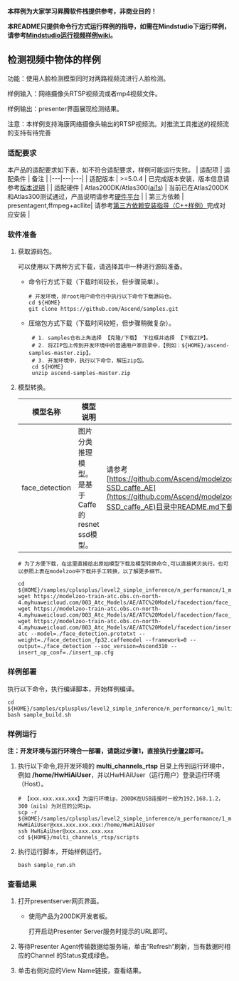 **本样例为大家学习昇腾软件栈提供参考，非商业目的！**

**本README只提供命令行方式运行样例的指导，如需在Mindstudio下运行样例，请参考[Mindstudio运行视频样例wiki](https://github.com/Ascend/samples/wikis/Mindstudio%E8%BF%90%E8%A1%8C%E8%A7%86%E9%A2%91%E6%A0%B7%E4%BE%8B?sort_id=3170138)。**

## 检测视频中物体的样例

功能：使用人脸检测模型同时对两路视频流进行人脸检测。

样例输入：网络摄像头RTSP视频流或者mp4视频文件。

样例输出：presenter界面展现检测结果。

注意：本样例支持海康网络摄像头输出的RTSP视频流。对推流工具推送的视频流的支持有待完善


### 适配要求

本产品的适配要求如下表，如不符合适配要求，样例可能运行失败。
| 适配项 | 适配条件 | 备注 |
|---|---|---|
| 适配版本 | >=5.0.4 | 已完成版本安装，版本信息请参考[版本说明](https://ascend.huawei.com/zh/#/software/cann/notice) |
| 适配硬件 | Atlas200DK/Atlas300([ai1s](https://support.huaweicloud.com/productdesc-ecs/ecs_01_0047.html#ecs_01_0047__section78423209366))  | 当前已在Atlas200DK和Atlas300测试通过，产品说明请参考[硬件平台](https://ascend.huawei.com/zh/#/hardware/product) |
| 第三方依赖 | presentagent,ffmpeg+acllite| 请参考[第三方依赖安装指导（C++样例）](../../../environment)完成对应安装 |

### 软件准备

1. 获取源码包。

   可以使用以下两种方式下载，请选择其中一种进行源码准备。   
    - 命令行方式下载（下载时间较长，但步骤简单）。
       ```    
       # 开发环境，非root用户命令行中执行以下命令下载源码仓。    
       cd ${HOME}     
       git clone https://github.com/Ascend/samples.git
       ```   
    - 压缩包方式下载（下载时间较短，但步骤稍微复杂）。   
       ``` 
        # 1. samples仓右上角选择 【克隆/下载】 下拉框并选择 【下载ZIP】。    
        # 2. 将ZIP包上传到开发环境中的普通用户家目录中，【例如：${HOME}/ascend-samples-master.zip】。     
        # 3. 开发环境中，执行以下命令，解压zip包。     
        cd ${HOME}    
        unzip ascend-samples-master.zip
        ```

2. 模型转换。

    |  **模型名称**  |  **模型说明**  |  **模型下载路径**  |
    |---|---|---|
    |  face_detection| 图片分类推理模型。是基于Caffe的resnet ssd模型。 |  请参考[https://github.com/Ascend/modelzoo/tree/master/contrib/TensorFlow/Research/cv/facedetection/ATC_resnet10-SSD_caffe_AE](https://github.com/Ascend/modelzoo/tree/master/contrib/TensorFlow/Research/cv/facedetection/ATC_resnet10-SSD_caffe_AE)目录中README.md下载原始模型章节下载模型和权重文件。 |
    ```
    # 为了方便下载，在这里直接给出原始模型下载及模型转换命令,可以直接拷贝执行。也可以参照上表在modelzoo中下载并手工转换，以了解更多细节。     
    
    cd ${HOME}/samples/cplusplus/level2_simple_inference/n_performance/1_multi_process_thread/multi_channels_rtsp/model  
    wget https://modelzoo-train-atc.obs.cn-north-4.myhuaweicloud.com/003_Atc_Models/AE/ATC%20Model/facedection/face_detection_fp32.caffemodel
    wget https://modelzoo-train-atc.obs.cn-north-4.myhuaweicloud.com/003_Atc_Models/AE/ATC%20Model/facedection/face_detection.prototxt
    wget https://modelzoo-train-atc.obs.cn-north-4.myhuaweicloud.com/003_Atc_Models/AE/ATC%20Model/facedection/insert_op.cfg
    atc --model=./face_detection.prototxt --weight=./face_detection_fp32.caffemodel --framework=0 --output=./face_detection --soc_version=Ascend310 --insert_op_conf=./insert_op.cfg
    ```
### 样例部署

执行以下命令，执行编译脚本，开始样例编译。   
```
cd ${HOME}/samples/cplusplus/level2_simple_inference/n_performance/1_multi_process_thread/multi_channels_rtsp/scripts    
bash sample_build.sh
```

### 样例运行

**注：开发环境与运行环境合一部署，请跳过步骤1，直接执行[步骤2](#step_2)即可。**   

1. 执行以下命令,将开发环境的 **multi_channels_rtsp** 目录上传到运行环境中，例如 **/home/HwHiAiUser**，并以HwHiAiUser（运行用户）登录运行环境（Host）。    
    ```
    # 【xxx.xxx.xxx.xxx】为运行环境ip，200DK在USB连接时一般为192.168.1.2，300（ai1s）为对应的公网ip。
    scp -r ${HOME}/samples/cplusplus/level2_simple_inference/n_performance/1_multi_process_thread/multi_channels_rtsp HwHiAiUser@xxx.xxx.xxx.xxx:/home/HwHiAiUser    
    ssh HwHiAiUser@xxx.xxx.xxx.xxx     
    cd ${HOME}/multi_channels_rtsp/scripts
    ```    

2. <a name="step_2"></a>执行运行脚本，开始样例运行。         
    ```
    bash sample_run.sh
    ```      

### 查看结果

1. 打开presentserver网页界面。

   - 使用产品为200DK开发者板。

      打开启动Presenter Server服务时提示的URL即可。
      
2. 等待Presenter Agent传输数据给服务端，单击“Refresh“刷新，当有数据时相应的Channel 的Status变成绿色。

3. 单击右侧对应的View Name链接，查看结果。


